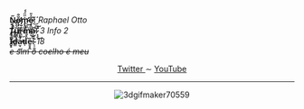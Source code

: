 <article>
  <p>
    <b>N̴̩̣̥̋ǫ̵̡̛͕̖̩͈̆͒m̴̡̨̛͇̹̥̮͛̈̈́́ẹ̴̟̻̬̗̰̘͊̇̎͜:̸́͂͑͜</b> <i>Raphael Otto</i> <br>
    <b>T̸̨͍̭̥̪͗̐̚͠ͅȕ̸̮̳̙͚̀̀̓͑͘r̵̻̺̟̐̌̓̎̽m̵͍͎̤͆̏͝a̵̝̺̮͘͠͠:̷͙̝̄̉͜</b> <i>3 Info 2</i> <br>
    <b>Ï̴̬̥͋͠d̶̳͌̓̀a̵̫̘̫̺͋͑̕d̴͕͆̚e̵͍̥̭̋:̴͔̠̱͍̄</b> <i>18</i> <br>
    <del><i>e sim o coelho é meu</i></del>
  </p>
  <p align="center">
    <a href="https://twitter.com/Raphis_____"> Twitter </a>
     ∼
    <a href="https://www.youtube.com/channel/UCRiaivH1MtlQhBzdoqcleJw"> YouTube </a>
  </p>
<hr>
 <div align="center">
   
  ![3dgifmaker70559](https://user-images.githubusercontent.com/101464708/183543934-44ea38f9-9f08-4c75-b7e5-bc507f318e33.gif)
  
 </div>
</article>
  
